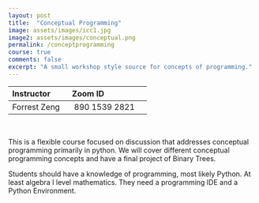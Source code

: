 ```yaml
---
layout: post
title:  "Conceptual Programming"
image: assets/images/icc1.jpg
image2: assets/images/conceptual.png
permalink: /conceptprogramming
course: true
comments: false
excerpt: "A small workshop style source for concepts of programming."
---
```


| Instructor | &nbsp;&nbsp;Zoom ID &nbsp; |
| :---        |        :--- |  
| Forrest Zeng | &nbsp;&nbsp; 890 1539 2821 &nbsp; &nbsp; |

<br>

This is a flexible course focused on discussion that addresses conceptual programming primarily in python. We will cover different conceptual programming concepts and have a final project of Binary Trees.

Students should have a knowledge of programming, most likely Python. At least algebra I level mathematics. They need a programming IDE and a Python Environment.
